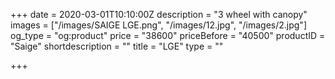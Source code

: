 +++
date = 2020-03-01T10:10:00Z
description = "3 wheel with canopy"
images = ["/images/SAIGE LGE.png", "/images/12.jpg", "/images/2.jpg"]
og_type = "og:product"
price = "38600"
priceBefore = "40500"
productID = "Saige"
shortdescription = ""
title = "LGE"
type = ""

+++
